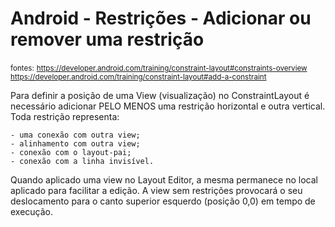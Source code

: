 # Android - Restrições - Adicionar ou remover uma restrição

<small>fontes:</small>
<small>https://developer.android.com/training/constraint-layout#constraints-overview</small>
<small>https://developer.android.com/training/constraint-layout#add-a-constraint</small>

Para definir a posição de uma View (visualização) no ConstraintLayout é necessário adicionar PELO MENOS uma restrição horizontal e outra vertical.
Toda restrição representa:

	- uma conexão com outra view;
	- alinhamento com outra view;
	- conexão com o layout-pai;
	- conexão com a linha invisível.

Quando aplicado uma view no Layout Editor, a mesma permanece no local aplicado para facilitar a edição. A view sem restrições provocará
o seu deslocamento para o canto superior esquerdo (posição 0,0) em tempo de execução.

